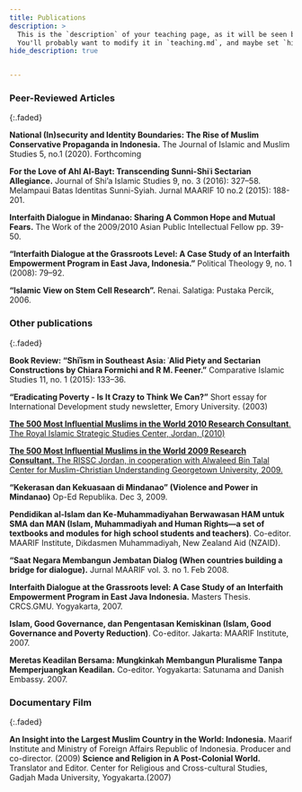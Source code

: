 ```yaml
---
title: Publications
description: >
  This is the `description` of your teaching page, as it will be seen by search engines.
  You'll probably want to modify it in `teaching.md`, and maybe set `hide_description` to `true` in the front matter.
hide_description: true


---
```

### Peer-Reviewed Articles 
{:.faded}

                                 
__National (In)security and Identity Boundaries: The Rise of Muslim Conservative Propaganda in Indonesia.__ The Journal of Islamic and Muslim Studies 5, no.1 (2020). Forthcoming

__For the Love of Ahl Al-Bayt: Transcending Sunni-Shiʿi Sectarian Allegiance.__ Journal of Shi’a Islamic Studies 9, no. 3 (2016): 327–58.
Melampaui Batas Identitas Sunni-Syiah. Jurnal MAARIF 10 no.2 (2015): 188-201.

__Interfaith Dialogue in Mindanao: Sharing A Common Hope and Mutual Fears.__ The Work of the 2009/2010 Asian Public Intellectual Fellow pp. 39-50.

__“Interfaith Dialogue at the Grassroots Level: A Case Study of an Interfaith Empowerment Program in East Java, Indonesia.”__  Political Theology 9, no. 1 (2008): 79–92.

__“Islamic View on Stem Cell Research”.__ Renai. Salatiga: Pustaka Percik, 2006.
					

### Other publications
{:.faded}

__Book Review: “Shīʾīsm in Southeast Asia: ʿAlid Piety and Sectarian Constructions by Chiara Formichi and R M. Feener.”__ Comparative Islamic Studies 11, no. 1 (2015): 133–36.

__“Eradicating Poverty - Is It Crazy to Think We Can?”__ Short essay for International Development study newsletter, Emory University. (2003)

[__The 500 Most Influential Muslims in the World 2010 Research Consultant__. The Royal Islamic Strategic Studies Center, Jordan, (2010)](http://rissc.jo/docs/new/Muslim500-2010-Third-Edition-001.pdf)

[__The 500 Most Influential Muslims in the World 2009 Research Consultant.__ The RISSC Jordan, in cooperation with Alwaleed Bin Talal Center  for Muslim-Christian Understanding Georgetown University, 2009.](http://www.rissc.jo/muslim500v-1L.pdf)

__“Kekerasan dan Kekuasaan di Mindanao” (Violence and Power in Mindanao)__ Op-Ed Republika. Dec 3, 2009.

__Pendidikan al-Islam dan Ke-Muhammadiyahan Berwawasan HAM untuk SMA dan MAN (Islam, Muhammadiyah and Human Rights—a set of textbooks and modules for high school students and teachers)__. Co-editor. MAARIF Institute, Dikdasmen Muhammadiyah, New Zealand Aid (NZAID).

__“Saat Negara Membangun Jembatan Dialog (When countries building a bridge for dialogue).__ Jurnal MAARIF vol. 3. no 1. Feb 2008.

__Interfaith Dialogue at the Grassroots level: A Case Study of an Interfaith Empowerment Program in East Java Indonesia.__ Masters Thesis. CRCS.GMU. Yogyakarta, 2007.

__Islam, Good Governance, dan Pengentasan Kemiskinan (Islam, Good Governance and Poverty Reduction)__. Co-editor. Jakarta: MAARIF Institute, 2007.

__Meretas Keadilan Bersama: Mungkinkah Membangun Pluralisme Tanpa Memperjuangkan Keadilan.__ Co-editor. Yogyakarta: Satunama and Danish Embassy. 2007.

### Documentary Film
{:.faded}

__An Insight into the Largest Muslim Country in the World: Indonesia.__ Maarif Institute and Ministry of Foreign Affairs Republic of Indonesia. Producer and co-director. (2009)
__Science and Religion in A Post-Colonial World.__ Translator and Editor. Center for Religious and Cross-cultural Studies, Gadjah Mada University, Yogyakarta.(2007)

